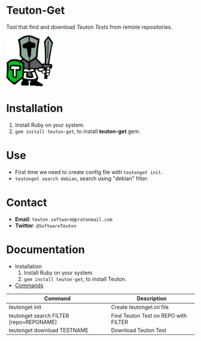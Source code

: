 
# Teuton-Get

Tool that find and download _Teuton Tests_ from remote repositories.

![logo](./docs/images/logo.png)

# Installation

1. Install Ruby on your system.
1. `gem install teuton-get`, to install **teuton-get** gem.

# Use

* First time we need to create config file with `teutonget init`.
* `teutonget search debian`, search using "debian" filter.

# Contact

* **Email**: `teuton.software@protonmail.com`
* **Twitter**: `@SoftwareTeuton`

# Documentation

* Installation
    1. Install Ruby on your system.
    1. `gem install teuton-get`, to install Teuton.
* [Commands](docs/commands.md)

| Command        | Description |
| -------------- | ------------------------- |
| teutonget init | Create teutonget.ini file |
| teutonget search FILTER [repo=REPONAME]| Find Teuton Test on REPO with FILTER |
| teutonget download TESTNAME | Download Teuton Test |

